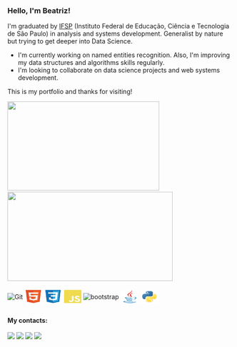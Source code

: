 
### Hello, I'm Beatriz!
I'm graduated by <a href="https://www.ifsp.edu.br/" target="_blank">IFSP</a> (Instituto Federal de Educação, Ciência e Tecnologia de São Paulo) in analysis and systems development. 
Generalist by nature but trying to get deeper into Data Science.

- I'm currently working on named entities recognition. Also, I'm improving my data structures and algorithms skills regularly.<br>
- I'm looking to collaborate on data science projects and web systems development.

This is my portfolio and thanks for visiting!

<div>
  <a href="https://github.com/bpaixao">
    <img height="200px" width="340px" src="https://github-readme-stats.vercel.app/api/top-langs/?username=bpaixao&layout=compact&langs_count=7&theme=dark"/> 
  </a>
  <a href="https://github.com/bpaixao">
    <img height="200px" width="370px" src="https://github-readme-stats.vercel.app/api?username=bpaixao&show_icons=true&theme=dark"/> 
  </a>
 </div>
 
<div style="display: inline_block"><br>
  <img align="center" alt="Git" height="30" width="40" src="https://cdn.jsdelivr.net/gh/devicons/devicon/icons/git/git-original.svg">
  <img align="center" alt="HTML" height="30" width="40" src="https://raw.githubusercontent.com/devicons/devicon/master/icons/html5/html5-original.svg">
  <img align="center" alt="CSS" height="30" width="40" src="https://raw.githubusercontent.com/devicons/devicon/master/icons/css3/css3-original.svg">
  <img align="center" alt="Js" height="30" width="40" src="https://raw.githubusercontent.com/devicons/devicon/master/icons/javascript/javascript-plain.svg">
  <img align="center" alt="bootstrap" height="30" width="40" src="https://cdn.jsdelivr.net/gh/devicons/devicon/icons/bootstrap/bootstrap-plain.svg">
  <img align="center" alt="Java" height="30" width="40" src="https://raw.githubusercontent.com/devicons/devicon/master/icons/java/java-original.svg">
  <img align="center" alt="Python" height="30" width="40" src="https://raw.githubusercontent.com/devicons/devicon/master/icons/python/python-original.svg"> 
</div>

  ##
 #### My contacts:  
<div> 
  <a href="https://www.linkedin.com/in/bpaixao" target="_blank"><img src="https://img.shields.io/badge/-LinkedIn-%230077B5?style=for-the-badge&logo=linkedin&logoColor=white" target="_blank"></a> 
  <a href = "mailto:bpaixao@live.com" target="_blank"><img src="https://img.shields.io/badge/-OUTLOOK-%23333?style=for-the-badge&logo=gmail&logoColor=white" target="_blank"></a>
  <a href ="https://twitter.com/itsbpaixao" target="_blank"><img src="https://img.shields.io/badge/twitter-%231DA1F2.svg?&style=for-the-badge&logo=twitter&logoColor=white" target="_blank"/></a>
  <a href ="https://instagram.com/itsbpaixao" target="_blank"><img src="https://img.shields.io/badge/Instagram-E4405F?style=for-the-badge&logo=instagram&logoColor=white" target="_blank"/></a>
  
</div>
